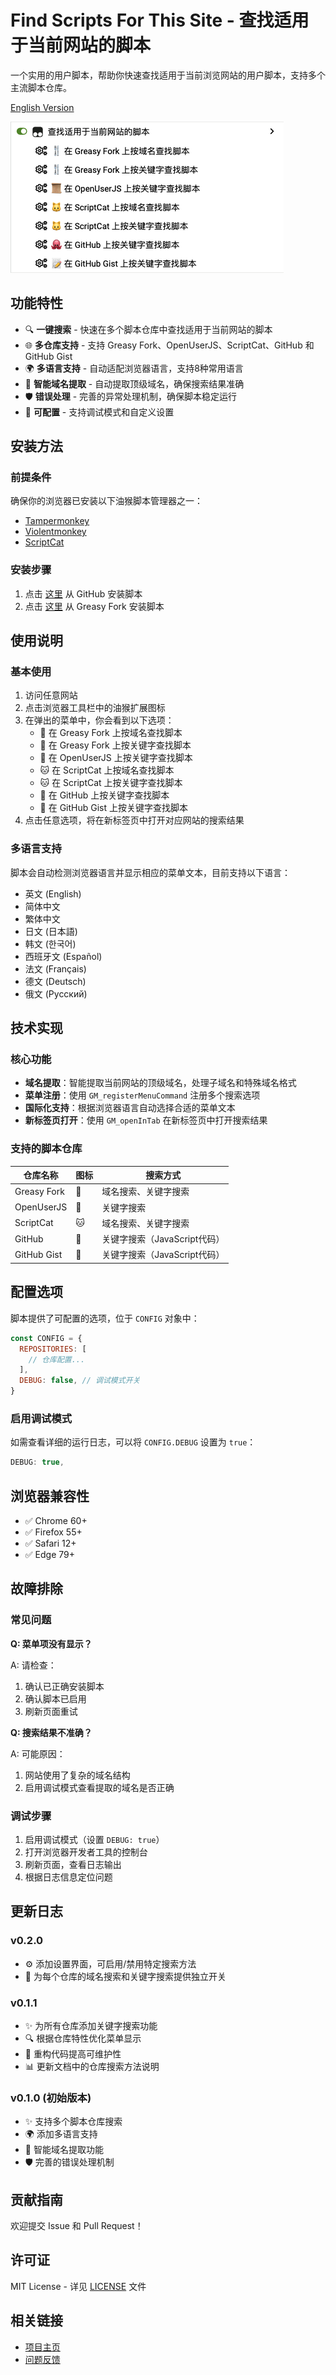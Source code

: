 # Find Scripts For This Site - 查找适用于当前网站的脚本

一个实用的用户脚本，帮助你快速查找适用于当前浏览网站的用户脚本，支持多个主流脚本仓库。

[English Version](https://github.com/utags/userscripts/blob/main/find-scripts-for-this-site/README.md)

![screenshot](https://raw.githubusercontent.com/utags/userscripts/main/assets/2025-09-25-19-48-03.png)

## 功能特性

- 🔍 **一键搜索** - 快速在多个脚本仓库中查找适用于当前网站的脚本
- 🌐 **多仓库支持** - 支持 Greasy Fork、OpenUserJS、ScriptCat、GitHub 和 GitHub Gist
- 🌍 **多语言支持** - 自动适配浏览器语言，支持8种常用语言
- 🧩 **智能域名提取** - 自动提取顶级域名，确保搜索结果准确
- 🛡️ **错误处理** - 完善的异常处理机制，确保脚本稳定运行
- 🔧 **可配置** - 支持调试模式和自定义设置

## 安装方法

### 前提条件

确保你的浏览器已安装以下油猴脚本管理器之一：

- [Tampermonkey](https://www.tampermonkey.net/)
- [Violentmonkey](https://violentmonkey.github.io/)
- [ScriptCat](https://scriptcat.org/)

### 安装步骤

1. 点击 [这里](https://github.com/utags/userscripts/raw/main/find-scripts-for-this-site/find-scripts-for-this-site.user.js) 从 GitHub 安装脚本
2. 点击 [这里](https://greasyfork.org/scripts/550659-find-scripts-for-this-site) 从 Greasy Fork 安装脚本

## 使用说明

### 基本使用

1. 访问任意网站
2. 点击浏览器工具栏中的油猴扩展图标
3. 在弹出的菜单中，你会看到以下选项：
   - 🍴 在 Greasy Fork 上按域名查找脚本
   - 🍴 在 Greasy Fork 上按关键字查找脚本
   - 📜 在 OpenUserJS 上按关键字查找脚本
   - 🐱 在 ScriptCat 上按域名查找脚本
   - 🐱 在 ScriptCat 上按关键字查找脚本
   - 🐙 在 GitHub 上按关键字查找脚本
   - 📝 在 GitHub Gist 上按关键字查找脚本
4. 点击任意选项，将在新标签页中打开对应网站的搜索结果

### 多语言支持

脚本会自动检测浏览器语言并显示相应的菜单文本，目前支持以下语言：

- 英文 (English)
- 简体中文
- 繁体中文
- 日文 (日本語)
- 韩文 (한국어)
- 西班牙文 (Español)
- 法文 (Français)
- 德文 (Deutsch)
- 俄文 (Русский)

## 技术实现

### 核心功能

- **域名提取**：智能提取当前网站的顶级域名，处理子域名和特殊域名格式
- **菜单注册**：使用 `GM_registerMenuCommand` 注册多个搜索选项
- **国际化支持**：根据浏览器语言自动选择合适的菜单文本
- **新标签页打开**：使用 `GM_openInTab` 在新标签页中打开搜索结果

### 支持的脚本仓库

| 仓库名称    | 图标 | 搜索方式                     |
| ----------- | ---- | ---------------------------- |
| Greasy Fork | 🍴   | 域名搜索、关键字搜索         |
| OpenUserJS  | 📜   | 关键字搜索                   |
| ScriptCat   | 🐱   | 域名搜索、关键字搜索         |
| GitHub      | 🐙   | 关键字搜索（JavaScript代码） |
| GitHub Gist | 📝   | 关键字搜索（JavaScript代码） |

## 配置选项

脚本提供了可配置的选项，位于 `CONFIG` 对象中：

```javascript
const CONFIG = {
  REPOSITORIES: [
    // 仓库配置...
  ],
  DEBUG: false, // 调试模式开关
}
```

### 启用调试模式

如需查看详细的运行日志，可以将 `CONFIG.DEBUG` 设置为 `true`：

```javascript
DEBUG: true,
```

## 浏览器兼容性

- ✅ Chrome 60+
- ✅ Firefox 55+
- ✅ Safari 12+
- ✅ Edge 79+

## 故障排除

### 常见问题

**Q: 菜单项没有显示？**

A: 请检查：

1. 确认已正确安装脚本
2. 确认脚本已启用
3. 刷新页面重试

**Q: 搜索结果不准确？**

A: 可能原因：

1. 网站使用了复杂的域名结构
2. 启用调试模式查看提取的域名是否正确

### 调试步骤

1. 启用调试模式（设置 `DEBUG: true`）
2. 打开浏览器开发者工具的控制台
3. 刷新页面，查看日志输出
4. 根据日志信息定位问题

## 更新日志

### v0.2.0

- ⚙️ 添加设置界面，可启用/禁用特定搜索方法
- 🔄 为每个仓库的域名搜索和关键字搜索提供独立开关

### v0.1.1

- ✨ 为所有仓库添加关键字搜索功能
- 🔍 根据仓库特性优化菜单显示
- 🧹 重构代码提高可维护性
- 📊 更新文档中的仓库搜索方法说明

### v0.1.0 (初始版本)

- ✨ 支持多个脚本仓库搜索
- 🌍 添加多语言支持
- 🧩 智能域名提取功能
- 🛡️ 完善的错误处理机制

## 贡献指南

欢迎提交 Issue 和 Pull Request！

## 许可证

MIT License - 详见 [LICENSE](https://github.com/utags/userscripts/blob/main/LICENSE) 文件

## 相关链接

- [项目主页](https://github.com/utags/userscripts)
- [问题反馈](https://github.com/utags/userscripts/issues)
